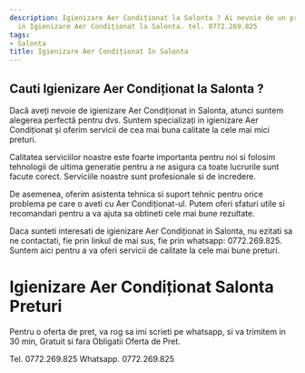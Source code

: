 ```yaml
---
description: Igienizare Aer Condiționat la Salonta ? Ai nevoie de un profesionist
  in Igienizare Aer Condiționat la Salonta. tel. 0772.269.825
tags:
- Salonta
title: Igienizare Aer Condiționat In Salonta
---
```



## Cauti Igienizare Aer Condiționat la Salonta ?

Dacă aveți nevoie de igienizare Aer Condiționat in Salonta, atunci suntem alegerea perfectă pentru dvs. Suntem specializați in igienizare Aer Condiționat și oferim servicii de cea mai buna calitate la cele mai mici preturi.

Calitatea serviciilor noastre este foarte importanta pentru noi si folosim tehnologii de ultima generatie pentru a ne asigura ca toate lucrurile sunt facute corect. Serviciile noastre sunt profesionale si de incredere.

De asemenea, oferim asistenta tehnica si suport tehnic pentru orice problema pe care o aveti cu Aer Condiționat-ul. Putem oferi sfaturi utile si recomandari pentru a va ajuta sa obtineti cele mai bune rezultate.

Daca sunteti interesati de igienizare Aer Condiționat in Salonta, nu ezitati sa ne contactati, fie prin linkul de mai sus, fie prin whatsapp: 0772.269.825. Suntem aici pentru a va oferi servicii de calitate la cele mai bune preturi.

# Igienizare Aer Condiționat Salonta Preturi
Pentru o oferta de pret, va rog sa imi scrieti pe whatsapp, si va trimitem in 30 min, Gratuit si fara Obligatii Oferta de Pret.

Tel. 0772.269.825
Whatsapp. 0772.269.825